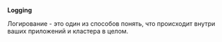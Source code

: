 **Logging**

Логирование - это один из способов понять, что происходит внутри ваших приложений и кластера в целом. 